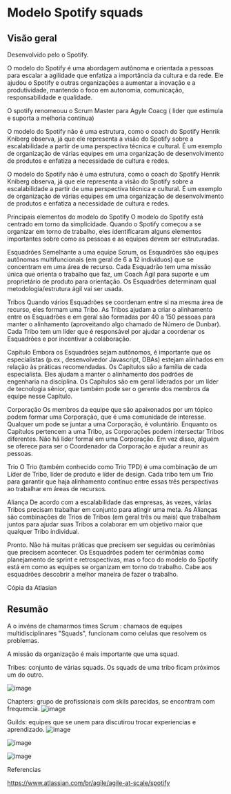 # Modelo Spotify squads 

## Visão geral

Desenvolvido pelo o Spotify. 

O modelo do Spotify é uma abordagem autônoma e orientada a pessoas para escalar a agilidade que enfatiza a importância da cultura e da rede. 
Ele ajudou o Spotify e outras organizações a aumentar a inovação e a produtividade, mantendo o foco em autonomia, comunicação, responsabilidade e qualidade.

O spotify renomeouu o Scrum Master para Agyle Coacg ( lider que estimula e suporta a melhoria contínua)

O modelo do Spotify não é uma estrutura, como o coach do Spotify Henrik Kniberg observa, já que ele representa a visão do Spotify sobre a escalabilidade 
a partir de uma perspectiva técnica e cultural. É um exemplo de organização de várias equipes em uma organização de desenvolvimento de produtos e enfatiza a 
necessidade de cultura e redes.

O modelo do Spotify não é uma estrutura, como o coach do Spotify Henrik Kniberg observa, já que ele representa a visão do Spotify sobre a escalabilidade a 
partir de uma perspectiva técnica e cultural. É um exemplo de organização de várias equipes em uma organização de desenvolvimento de produtos e enfatiza a 
necessidade de cultura e redes.

Principais elementos do modelo do Spotify
O modelo do Spotify está centrado em torno da simplicidade. Quando o Spotify começou a se organizar em torno de trabalho, eles identificaram alguns elementos importantes sobre como as pessoas e as equipes devem ser estruturadas.

Esquadrões
Semelhante a uma equipe Scrum, os Esquadrões são equipes autônomas multifuncionais (em geral de 6 a 12 indivíduos) que se concentram em uma área de recurso. Cada Esquadrão tem uma missão única que orienta o trabalho que faz, um Coach Ágil para suporte e um proprietário de produto para orientação. Os Esquadrões determinam qual metodologia/estrutura ágil vai ser usada.

Tribos
Quando vários Esquadrões se coordenam entre si na mesma área de recurso, eles formam uma Tribo. As Tribos ajudam a criar o alinhamento entre os Esquadrões e em geral são formadas por 40 a 150 pessoas para manter o alinhamento (aproveitando algo chamado de Número de Dunbar). Cada Tribo tem um líder que é responsável por ajudar a coordenar os Esquadrões e por incentivar a colaboração.

Capítulo
Embora os Esquadrões sejam autônomos, é importante que os especialistas (p.ex., desenvolvedor Javascript, DBAs) estejam alinhados em relação às práticas recomendadas. Os Capítulos são a família de cada especialista. Eles ajudam a manter o alinhamento dos padrões de engenharia na disciplina. Os Capítulos são em geral liderados por um líder de tecnologia sênior, que também pode ser o gerente dos membros da equipe nesse Capítulo.

Corporação
Os membros da equipe que são apaixonados por um tópico podem formar uma Corporação, que é uma comunidade de interesse. Qualquer um pode se juntar a uma Corporação, é voluntário. Enquanto os Capítulos pertencem a uma Tribo, as Corporações podem intersectar Tribos diferentes. Não há líder formal em uma Corporação. Em vez disso, alguém se oferece para ser o Coordenador da Corporação e ajudar a reunir as pessoas.

Trio
O Trio (também conhecido como Trio TPD) é uma combinação de um Líder de Tribo, líder de produto e líder de design. Cada tribo tem um Trio para garantir que haja alinhamento contínuo entre essas três perspectivas ao trabalhar em áreas de recursos.

Aliança
De acordo com a escalabilidade das empresas, às vezes, várias Tribos precisam trabalhar em conjunto para atingir uma meta. As Alianças são combinações de Trios de Tribos (em geral três ou mais) que trabalham juntos para ajudar suas Tribos a colaborar em um objetivo maior que qualquer Tribo individual.

Pronto. Não há muitas práticas que precisem ser seguidas ou cerimônias que precisem acontecer. Os Esquadrões podem ter cerimônias como planejamento de sprint e retrospectivas, mas o foco do modelo do Spotify está em como as equipes se organizam em torno do trabalho. Cabe aos esquadrões descobrir a melhor maneira de fazer o trabalho.

Cópia da Atlasian

## Resumão

A o invéns de chamarmos times Scrum : chamaos de equipes multidisciplinares "Squads", funcionam como celulas que resolvem os problemas.

A missão da organização é mais importante que uma squad.

Tribes: conjunto de várias squads. Os squads de uma tribo ficam próximos um do outro. 

![image](https://user-images.githubusercontent.com/52088444/226639836-436a42df-7738-44f3-b490-02dfc72c7bcb.png)

Chapters: grupo de profissionais com skils parecidas, se encontram com frequencia.
![image](https://user-images.githubusercontent.com/52088444/226640049-fe51b594-f28f-4d53-b6a0-f29362faa1a9.png)

Guilds: equipes que se unem para discutirou trocar experiencias e aprendizado. 
![image](https://user-images.githubusercontent.com/52088444/226640225-8084bd53-01de-4685-a700-44f4b7ca3d40.png)

![image](https://user-images.githubusercontent.com/52088444/226640708-af637eed-2074-4e1f-ab41-7692788489bc.png)

![image](https://user-images.githubusercontent.com/52088444/226640799-39cc6f1f-6b4e-4e4c-93e2-8834844afd1b.png)





Referencias

https://www.atlassian.com/br/agile/agile-at-scale/spotify
